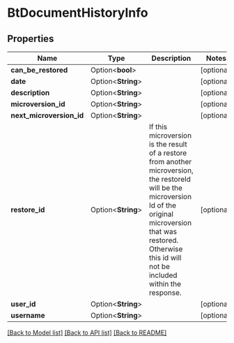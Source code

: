 # BtDocumentHistoryInfo

## Properties

Name | Type | Description | Notes
------------ | ------------- | ------------- | -------------
**can_be_restored** | Option<**bool**> |  | [optional]
**date** | Option<**String**> |  | [optional]
**description** | Option<**String**> |  | [optional]
**microversion_id** | Option<**String**> |  | [optional]
**next_microversion_id** | Option<**String**> |  | [optional]
**restore_id** | Option<**String**> | If this microversion is the result of a restore from another microversion, the restoreId will be the microversion Id of the original microversion that was restored. Otherwise this id will not be included within the response. | [optional]
**user_id** | Option<**String**> |  | [optional]
**username** | Option<**String**> |  | [optional]

[[Back to Model list]](../README.md#documentation-for-models) [[Back to API list]](../README.md#documentation-for-api-endpoints) [[Back to README]](../README.md)


